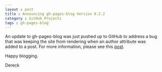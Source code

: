 ```yaml
---
layout : post
title : Announcing gh-pages-blog Version 0.2.2
category : GitHub Projects
tags : gh-pages-blog
---
```


An update to gh-pages-blog was just pushed up to GitHub to address a bug that was keeping the site from rendering when an author attribute was added to a post. For more information, please see this [post](http://thedereck.github.io/gh-pages-blog/version%200.2/2013/08/29/version-0-2-2.html).

Happy blogging.

Dereck
